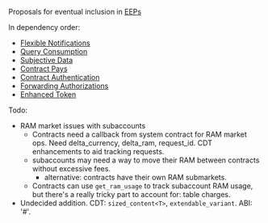 Proposals for eventual inclusion in [EEPs](https://github.com/eoscanada/EEPs)

In dependency order:
* [Flexible Notifications](eep-draft_flexible_notify.md)
* [Query Consumption](eep-draft_query_consumption.md)
* [Subjective Data](eep-draft_subjective_data.md)
* [Contract Pays](eep-draft_contract_pays.md)
* [Contract Authentication](eep-draft_contract_trx_auth.md)
* [Forwarding Authorizations](eep-draft_contract_fwd_auth.md)
* [Enhanced Token](eep-draft_enhanced_token.md)

Todo:
* RAM market issues with subaccounts
  * Contracts need a callback from system contract for RAM market ops. Need delta_currency,
    delta_ram, request_id. CDT enhancements to aid tracking requests.
  * subaccounts may need a way to move their RAM between contracts without excessive fees.
    * alternative: contracts have their own RAM submarkets.
  * Contracts can use `get_ram_usage` to track subaccount RAM usage, but there's a really
    tricky part to account for: table charges.
* Undecided addition. CDT: `sized_content<T>`, `extendable_variant`. ABI: '#'.
